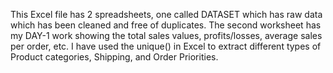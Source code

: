 This Excel file has 2 spreadsheets, one called DATASET which has raw data which has been cleaned and free of duplicates. The second worksheet has my DAY-1 work showing the total sales values, profits/losses, average sales per order, etc. 
I have used the unique() in Excel to extract different types of Product categories, Shipping, and Order Priorities.
